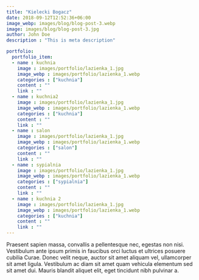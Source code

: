 ```yaml
---
title: "Kielecki Bogacz"
date: 2018-09-12T12:52:36+06:00
image_webp: images/blog/blog-post-3.webp
image: images/blog/blog-post-3.jpg
author: John Doe
description : "This is meta description"

portfolio:
  portfolio_item:
  - name : kuchnia
    image : images/portfolio/lazienka_1.jpg
    image_webp : images/portfolio/lazienka_1.webp
    categories : ["kuchnia"]
    content : ""
    link : ""
  - name : kuchnia2
    image : images/portfolio/lazienka_1.jpg
    image_webp : images/portfolio/lazienka_1.webp
    categories : ["kuchnia"]
    content : ""
    link : ""
  - name : salon
    image : images/portfolio/lazienka_1.jpg
    image_webp : images/portfolio/lazienka_1.webp
    categories : ["salon"]
    content : ""
    link : ""
  - name : sypialnia
    image : images/portfolio/lazienka_1.jpg
    image_webp : images/portfolio/lazienka_1.webp
    categories : ["sypialnia"]
    content : ""
    link : ""
  - name : kuchnia 2
    image : images/portfolio/lazienka_1.jpg
    image_webp : images/portfolio/lazienka_1.webp
    categories : ["kuchnia"]
    content : ""
    link : ""
---
```


Praesent sapien massa, convallis a pellentesque nec, egestas non nisi. Vestibulum ante ipsum primis in faucibus orci luctus et ultrices posuere cubilia Curae. Donec velit neque, auctor sit amet aliquam vel, ullamcorper sit amet ligula. Vestibulum ac diam sit amet quam vehicula elementum sed sit amet dui. Mauris blandit aliquet elit, eget tincidunt nibh pulvinar a.

